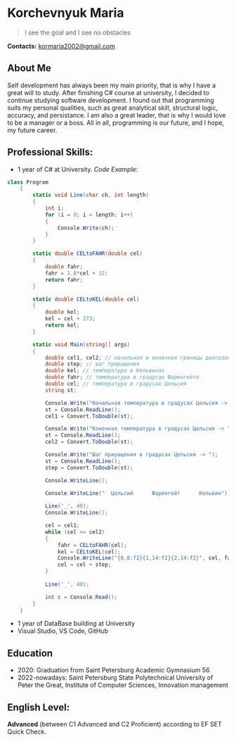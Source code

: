 # Korchevnyuk Maria
> I see the goal and I see no obstacles
> 
**Contacts:** kormaria2002@gmail.com

## About Me
Self development has always been my main priority, that is why I have a great will to study. 
After finishing C# course at university, I decided to continue studying software development. 
I found out that programming suits my personal qualities, such as great analytical skill, structural logic, accuracy, and persistance. 
I am also a great leader, that is why I would love to be a manager or a boss. 
All in all, programming is our future, and I hope, my future career.

## Professional Skills:
* 1 year of C# at University.
*Code Example:* 
```C#
class Program
    {
        static void Line(char ch, int length)
        {
            int i;
            for (i = 0; i < length; i++)
            {
                Console.Write(ch);
            }
        }

        static double CELtoFAHR(double cel)
        {
            double fahr;
            fahr = 1.8*cel + 32;
            return fahr;
        }

        static double CELtoKEL(double cel)
        {
            double kel;
            kel = cel + 273;
            return kel;
        }

        static void Main(string[] args)
        {
            double cel1, cel2; // начальная и конечная границы диапазона температур
            double step; // шаг приращения
            double kel; // температура в Кельвинах
            double fahr; // температура в градусах Фаренгейта
            double cel; // температура в градусах Цельсия
            string st;

            Console.Write("Начальная температура в градусах Цельсия -> ");
            st = Console.ReadLine();
            cel1 = Convert.ToDouble(st);

            Console.Write("Конечная температура в градусах Цельсия -> ");
            st = Console.ReadLine();
            cel2 = Convert.ToDouble(st);

            Console.Write("Шаг приращения в градусах Цельсия -> ");
            st = Console.ReadLine();
            step = Convert.ToDouble(st);

            Console.WriteLine();

            Console.WriteLine("  Цельсий      Фаренгейт      Кельвин");
          
            Line('_', 40);
            Console.WriteLine();

            cel = cel1;
            while (cel <= cel2)
            {
                fahr = CELtoFAHR(cel);
                kel = CELtoKEL(cel);
                Console.WriteLine("{0,8:f2}{1,14:f2}{2,14:f2}", cel, fahr, kel);
                cel = cel + step;
            }
            
            Line('_', 40);

            int c = Console.Read();
        }
    }
```
* 1 year of DataBase building at University
* Visual Studio, VS Code, GitHub

## Education
* 2020: Graduation from Saint Petersburg Academic Gymnasium 56
* 2022-nowadays: Saint Petersburg State Polytechnical University of Peter the Great, Institute of Computer Sciences, Innovation management

## English Level:
**Advanced** (between C1 Advanced and C2 Proficient) according to EF SET Quick Check.


